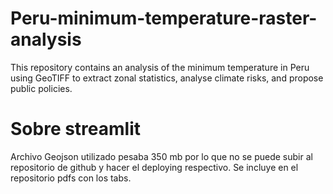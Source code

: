 # Peru-minimum-temperature-raster-analysis
This repository contains an analysis of the minimum temperature in Peru using GeoTIFF to extract zonal statistics, analyse climate risks, and propose public policies.

# Sobre streamlit
Archivo Geojson utilizado pesaba 350 mb por lo que no se puede subir al repositorio de github y hacer el deploying respectivo. Se incluye en el repositorio pdfs con los tabs.

